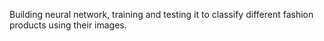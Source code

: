 Building neural network, training and testing it to classify different fashion products using their images.
